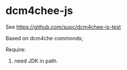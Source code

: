 # dcm4chee-js
See https://github.com/suoc/dcm4chee-js-test

Based on dcm4che commonds;

Require:
  1. need JDK in path.
